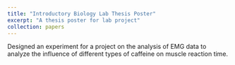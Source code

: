 ```yaml
---
title: "Introductory Biology Lab Thesis Poster"
excerpt: "A thesis poster for lab project"
collection: papers
---
```


Designed an experiment for a project on the analysis of EMG data to analyze the influence of different types of caffeine on muscle reaction time.